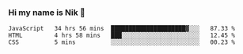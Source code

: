 ### Hi my name is Nik 👋

<!--
**NikDoe/NikDoe** is a ✨ _special_ ✨ repository because its `README.md` (this file) appears on your GitHub profile.

Here are some ideas to get you started:

- 🔭 I’m currently working on ...
- 🌱 I’m currently learning ...
- 👯 I’m looking to collaborate on ...
- 🤔 I’m looking for help with ...
- 💬 Ask me about ...
- 📫 How to reach me: ...
- 😄 Pronouns: ...
- ⚡ Fun fact: ...
-->

<!--START_SECTION:waka-->

```text
JavaScript   34 hrs 56 mins  █████████████████████▓░░░   87.33 %
HTML         4 hrs 58 mins   ███░░░░░░░░░░░░░░░░░░░░░░   12.45 %
CSS          5 mins          ░░░░░░░░░░░░░░░░░░░░░░░░░   00.23 %
```

<!--END_SECTION:waka-->

